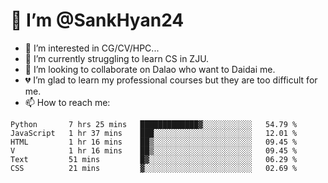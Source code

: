 # 👋 I’m @SankHyan24

- 👀 I’m interested in CG/CV/HPC...
- 🌱 I’m currently struggling to learn CS in ZJU.
- 💞️ I’m looking to collaborate on Dalao who want to Daidai me.
- 💔 I’m glad to learn my professional courses but they are too difficult for me.
- 📫 How to reach me:


<!---
SankHyan24/SankHyan24 is a ✨ special ✨ repository because its `README.md` (this file) appears on your GitHub profile.
You can click the Preview link to take a look at your changes.
--->
<!--START_SECTION:waka-->

```text
Python       7 hrs 25 mins   █████████████▓░░░░░░░░░░░   54.79 %
JavaScript   1 hr 37 mins    ███░░░░░░░░░░░░░░░░░░░░░░   12.01 %
HTML         1 hr 16 mins    ██▒░░░░░░░░░░░░░░░░░░░░░░   09.45 %
V            1 hr 16 mins    ██▒░░░░░░░░░░░░░░░░░░░░░░   09.45 %
Text         51 mins         █▓░░░░░░░░░░░░░░░░░░░░░░░   06.29 %
CSS          21 mins         ▓░░░░░░░░░░░░░░░░░░░░░░░░   02.69 %
```

<!--END_SECTION:waka-->

